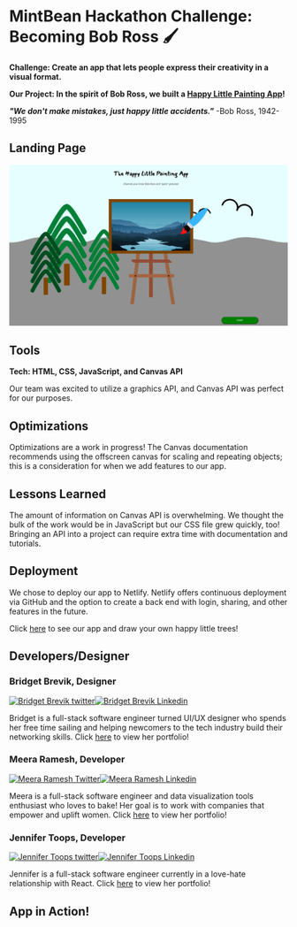 # MintBean Hackathon Challenge: Becoming Bob Ross :paintbrush:
**Challenge: Create an app that lets people express their creativity in a visual format.**

**Our Project: In the spirit of Bob Ross, we built a [Happy Little Painting App](https://happy-little-painting-app.netlify.app)!**

***"We don't make mistakes, just happy little accidents."*** -Bob Ross, 1942-1995
## Landing Page
![Landing page](landingPage.png)
## Tools
**Tech: HTML, CSS, JavaScript, and Canvas API**

Our team was excited to utilize a graphics API, and Canvas API was perfect for our purposes.
## Optimizations

Optimizations are a work in progress! The Canvas documentation recommends using the offscreen canvas for scaling and repeating objects; this is a consideration for when we add features to our app.

## Lessons Learned
The amount of information on Canvas API is overwhelming. We thought the bulk of the work would be in JavaScript but our CSS file grew quickly, too! Bringing an API into a project can require extra time with documentation and tutorials. 
## Deployment
We chose to deploy our app to Netlify. Netlify offers continuous deployment via GitHub and the option to create a back end with login, sharing, and other features in the future. 

Click [here](https://happy-little-painting-app.netlify.app) to see our app and draw your own happy little trees!
## Developers/Designer
### Bridget Brevik, Designer
<a href="https://twitter.com/theDevBee" target="blank"><img src="https://img.shields.io/twitter/follow/theDevBee?logo=twitter&style=for-the-badge" alt="Bridget Brevik twitter" /></a><a href="https://linkedin.com/in/bridgetb/" target="blank"><img src="https://cdn.jsdelivr.net/npm/simple-icons@3.0.1/icons/linkedin.svg" background-color="blue" alt="Bridget Brevik Linkedin" height="30" width="40" /></a>

Bridget is a full-stack software engineer turned UI/UX designer who spends her free time sailing and helping newcomers to the tech industry build their networking skills. Click [here](https://thedeveloperbee.com/) to view her portfolio!
### Meera Ramesh, Developer
<a href="https://twitter.com/Meerarams" target="blank"><img src="https://img.shields.io/twitter/follow/Meerarams?logo=twitter&style=for-the-badge" alt="Meera Ramesh Twitter" /></a><a href="https://www.linkedin.com/in/meeraramesh/" target="blank"><img src="https://cdn.jsdelivr.net/npm/simple-icons@3.0.1/icons/linkedin.svg" background-color="blue" alt="Meera Ramesh Linkedin" height="30" width="40" /></a>

Meera is a full-stack software engineer and data visualization tools enthusiast who loves to bake! Her goal is to work with companies that empower and uplift women. Click [here](https://meeraportfolio.netlify.app/) to view her portfolio!

### Jennifer Toops, Developer
<a href="https://twitter.com/jennifertoops" target="blank"><img src="https://img.shields.io/twitter/follow/jennifertoops?logo=twitter&style=for-the-badge" alt="Jennifer Toops twitter"/></a><a href="https://linkedin.com/in/jennifertoops" target="blank"><img src="https://cdn.jsdelivr.net/npm/simple-icons@3.0.1/icons/linkedin.svg" background-color="blue" alt="Jennifer Toops Linkedin" height="30" width="40" /></a>

Jennifer is a full-stack software engineer currently in a love-hate relationship with React. Click [here](https://jennifertoops.netlify.app) to view her portfolio!   

## App in Action!


